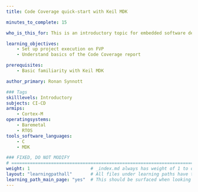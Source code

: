 ```yaml
---
title: Code Coverage quick-start with Keil MDK

minutes_to_complete: 15

who_is_this_for: This is an introductory topic for embedded software developers new to the code-coverage feature in Keil MDK.

learning_objectives: 
    - Set up project execution on FVP
    - Understand basics of the Code Coverage report

prerequisites:
    - Basic familiarity with Keil MDK

author_primary: Ronan Synnott

### Tags
skilllevels: Introductory
subjects: CI-CD
armips:
    - Cortex-M
operatingsystems:
    - Baremetal
    - RTOS
tools_software_languages:
    - C
    - MDK

### FIXED, DO NOT MODIFY
# ================================================================================
weight: 1                       # _index.md always has weight of 1 to order correctly
layout: "learningpathall"       # All files under learning paths have this same wrapper
learning_path_main_page: "yes"  # This should be surfaced when looking for related content. Only set for _index.md of learning path content.
---
```

